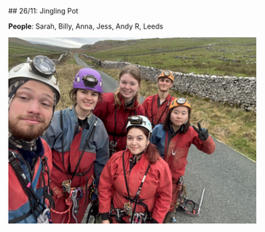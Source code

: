 <link rel="stylesheet" href="styles.css">
## 26/11: Jingling Pot

**People**: Sarah, Billy, Anna, Jess, Andy R, Leeds

<img src="../images/jingling.jpeg" alt="Description" width="500">
